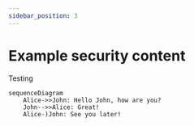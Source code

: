 ```yaml
---
sidebar_position: 3
---
```


# Example security content

Testing

```mermaid
sequenceDiagram
    Alice->>John: Hello John, how are you?
    John-->>Alice: Great!
    Alice-)John: See you later!
```
